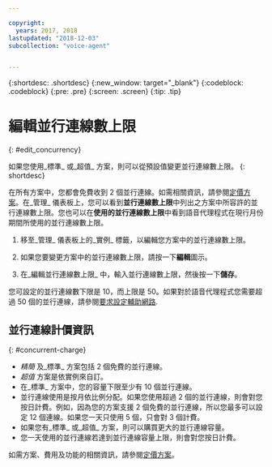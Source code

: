 ```yaml
---

copyright:
  years: 2017, 2018
lastupdated: "2018-12-03"
subcollection: "voice-agent"


---
```


{:shortdesc: .shortdesc}
{:new_window: target="_blank"}
{:codeblock: .codeblock}
{:pre: .pre}
{:screen: .screen}
{:tip: .tip}

# 編輯並行連線數上限
{: #edit_concurrency}

如果您使用_標準_ 或_超值_ 方案，則可以從預設值變更並行連線數上限。
{: shortdesc}

在所有方案中，您都會免費收到 2 個並行連線。如需相關資訊，請參閱[定價方案](https://cloud.ibm.com/catalog/services/voice-agent-with-watson)。在_管理_ 儀表板上，您可以看到**並行連線數上限**中列出之方案中所容許的並行連線數上限。您也可以在**使用的並行連線數上限**中看到語音代理程式在現行月份期間所使用的並行連線數上限。

1. 移至_管理_ 儀表板上的_實例_ 標籤，以編輯您方案中的並行連線數上限。

1. 如果您要變更方案中的並行連線數上限，請按一下**編輯**圖示。

1. 在_編輯並行連線數上限_ 中，輸入並行連線數上限，然後按一下**儲存**。

您可設定的並行連線數下限是 10，而上限是 50。如果對於語音代理程式您需要超過 50 個的並行連線，請參閱[要求設定輔助網路](/docs/services/voice-agent?topic=voice-agent-connect#request-setup).

## 並行連線計價資訊
{: #concurrent-charge}

  * _精簡_ 及_標準_ 方案包括 2 個免費的並行連線。
  * _超值_ 方案是依實例來自訂。
  * 在_標準_ 方案中，您的容量下限至少有 10 個並行連線。
  * 並行連線使用是按月依比例分配。如果您使用超過 2 個的並行連線，則會對您按日計費。例如，因為您的方案支援 2 個免費的並行連線，所以您最多可以設定 12 個連線。如果您一天只使用 5 個，只會對 3 個計費。
  * 如果您有_標準_ 或_超值_ 方案，則可以購買更大的並行連線容量。
  * 您一天使用的並行連線若達到並行連線容量上限，則會對您按日計費。

如需方案、費用及功能的相關資訊，請參閱[定價方案](https://cloud.ibm.com/catalog/services/voice-agent-with-watson)。
